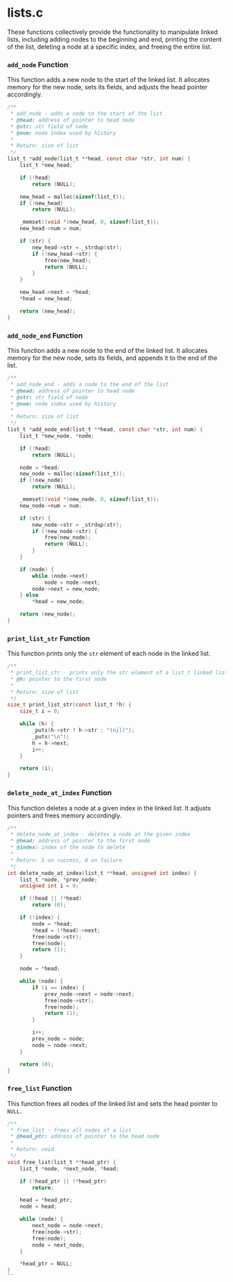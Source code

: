# lists.c
These functions collectively provide the functionality to manipulate linked lists, including adding nodes to the beginning and end, printing the content of the list, deleting a node at a specific index, and freeing the entire list.

### `add_node` Function

This function adds a new node to the start of the linked list. It allocates memory for the new node, sets its fields, and adjusts the head pointer accordingly.

```c
/**
 * add_node - adds a node to the start of the list
 * @head: address of pointer to head node
 * @str: str field of node
 * @num: node index used by history
 *
 * Return: size of list
 */
list_t *add_node(list_t **head, const char *str, int num) {
    list_t *new_head;

    if (!head)
        return (NULL);

    new_head = malloc(sizeof(list_t));
    if (!new_head)
        return (NULL);

    _memset((void *)new_head, 0, sizeof(list_t));
    new_head->num = num;

    if (str) {
        new_head->str = _strdup(str);
        if (!new_head->str) {
            free(new_head);
            return (NULL);
        }
    }

    new_head->next = *head;
    *head = new_head;

    return (new_head);
}
```

### `add_node_end` Function

This function adds a new node to the end of the linked list. It allocates memory for the new node, sets its fields, and appends it to the end of the list.

```c
/**
 * add_node_end - adds a node to the end of the list
 * @head: address of pointer to head node
 * @str: str field of node
 * @num: node index used by history
 *
 * Return: size of list
 */
list_t *add_node_end(list_t **head, const char *str, int num) {
    list_t *new_node, *node;

    if (!head)
        return (NULL);

    node = *head;
    new_node = malloc(sizeof(list_t));
    if (!new_node)
        return (NULL);

    _memset((void *)new_node, 0, sizeof(list_t));
    new_node->num = num;

    if (str) {
        new_node->str = _strdup(str);
        if (!new_node->str) {
            free(new_node);
            return (NULL);
        }
    }

    if (node) {
        while (node->next)
            node = node->next;
        node->next = new_node;
    } else
        *head = new_node;

    return (new_node);
}
```

### `print_list_str` Function

This function prints only the `str` element of each node in the linked list.

```c
/**
 * print_list_str - prints only the str element of a list_t linked list
 * @h: pointer to the first node
 *
 * Return: size of list
 */
size_t print_list_str(const list_t *h) {
    size_t i = 0;

    while (h) {
        _puts(h->str ? h->str : "(nil)");
        _puts("\n");
        h = h->next;
        i++;
    }

    return (i);
}
```

### `delete_node_at_index` Function

This function deletes a node at a given index in the linked list. It adjusts pointers and frees memory accordingly.

```c
/**
 * delete_node_at_index - deletes a node at the given index
 * @head: address of pointer to the first node
 * @index: index of the node to delete
 *
 * Return: 1 on success, 0 on failure
 */
int delete_node_at_index(list_t **head, unsigned int index) {
    list_t *node, *prev_node;
    unsigned int i = 0;

    if (!head || !*head)
        return (0);

    if (!index) {
        node = *head;
        *head = (*head)->next;
        free(node->str);
        free(node);
        return (1);
    }

    node = *head;

    while (node) {
        if (i == index) {
            prev_node->next = node->next;
            free(node->str);
            free(node);
            return (1);
        }

        i++;
        prev_node = node;
        node = node->next;
    }

    return (0);
}
```

### `free_list` Function

This function frees all nodes of the linked list and sets the head pointer to `NULL`.

```c
/**
 * free_list - frees all nodes of a list
 * @head_ptr: address of pointer to the head node
 *
 * Return: void
 */
void free_list(list_t **head_ptr) {
    list_t *node, *next_node, *head;

    if (!head_ptr || !*head_ptr)
        return;

    head = *head_ptr;
    node = head;

    while (node) {
        next_node = node->next;
        free(node->str);
        free(node);
        node = next_node;
    }

    *head_ptr = NULL;
}
``
